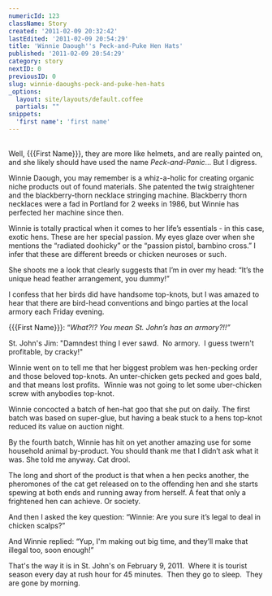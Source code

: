 ```yaml
---
numericId: 123
className: Story
created: '2011-02-09 20:32:42'
lastEdited: '2011-02-09 20:54:29'
title: 'Winnie Daough''s Peck-and-Puke Hen Hats'
published: '2011-02-09 20:54:29'
category: story
nextID: 0
previousID: 0
slug: winnie-daoughs-peck-and-puke-hen-hats
_options:
  layout: site/layouts/default.coffee
  partials: ""
snippets:
  'first name': 'first name'
---
```

&nbsp;  
Well, {{{First Name}}}, they are more like helmets, and are really painted on, and she likely should have used the name _Peck-and-Panic_&hellip; But I digress.

Winnie Daough, you may remember is a whiz-a-holic for creating organic niche products out of found materials. She patented the twig straightener and the blackberry-thorn necklace stringing machine. Blackberry thorn necklaces were a fad in Portland for 2 weeks in 1986, but Winnie has perfected her machine since then.

Winnie is totally practical when it comes to her life&rsquo;s essentials - in this case, exotic hens. These are her special passion. My eyes glaze over when she mentions the &ldquo;radiated doohicky&rdquo; or the &ldquo;passion pistol, bambino cross.&rdquo; I infer that these are different breeds or chicken neuroses or such.

She shoots me a look that clearly suggests that I&rsquo;m in over my head: &ldquo;It&rsquo;s the unique head feather arrangement, you dummy!&rdquo;

I confess that her birds did have handsome top-knots, but I was amazed to hear that there are bird-head conventions and bingo parties at the local armory each Friday evening.

{{{First Name}}}: &ldquo;_What?!? You mean St. John&rsquo;s has an armory?!!&rdquo;_

St. John's Jim: &quot;Damndest thing I ever sawd. &nbsp;No armory. &nbsp;I guess twern't profitable, by cracky!&quot;

Winnie went on to tell me that her biggest problem was hen-pecking order and those beloved top-knots. An unter-chicken gets pecked and goes bald, and that means lost profits. &nbsp;Winnie was not going to let some uber-chicken screw with anybodies top-knot.

Winnie concocted a batch of hen-hat goo that she put on daily. The first batch was based on super-glue, but having a beak stuck to a hens top-knot reduced its value on auction night.

By the fourth batch, Winnie has hit on yet another amazing use for some household animal by-product. You should thank me that I didn&rsquo;t ask what it was. She told me anyway. Cat drool.

The long and short of the product is that when a hen pecks another, the pheromones of the cat get released on to the offending hen and she starts spewing at both ends and running away from herself. A feat that only a frightened hen can achieve. Or society.

And then I asked the key question: &ldquo;Winnie: Are you sure it&rsquo;s legal to deal in chicken scalps?&rdquo;

And Winnie replied: &ldquo;Yup, I'm making out big time, and they&rsquo;ll make that illegal too, soon enough!&rdquo;

That's the way it is in St. John's on February 9, 2011. &nbsp;Where it is tourist season every day at rush hour for 45 minutes. &nbsp;Then they go to sleep. &nbsp;They are gone by morning.

